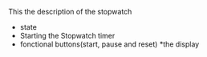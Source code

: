 This the description of the stopwatch
* state
* Starting the Stopwatch timer
 * fonctional buttons(start, pause and reset)
 *the display
